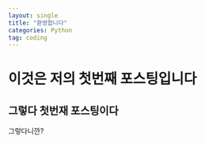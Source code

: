 ```yaml
---
layout: single
title: "환영합니다"
categories: Python
tag: coding
---
```


# 이것은 저의 첫번째 포스팅입니다
## 그렇다 첫번재 포스팅이다
그렇다니깐?